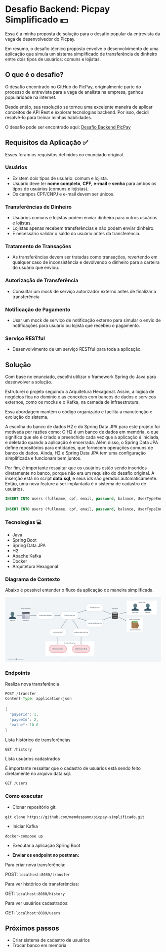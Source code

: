 # Desafio Backend: Picpay Simplificado 💵

Essa é a minha proposta de solução para o desafio popular da entrevista da vaga de desenvolvedor do Picpay.

Em resumo, o desafio técnico proposto envolve o desenvolvimento de uma aplicação que simula um sistema simplificado de transferência de dinheiro entre dois tipos de usuários: comuns e lojistas.

## O que é o desafio?

O desafio encontrado no GitHub do PicPay, originalmente parte do processo de entrevista para a vaga de analista na empresa, ganhou popularidade na internet.

Desde então, sua resolução se tornou uma excelente maneira de aplicar conceitos de API Rest e explorar tecnologias backend. Por isso, decidi resolvê-lo para treinar minhas habilidades.

O desafio pode ser encontrado aqui: [Desafio Backend PicPay](https://github.com/PicPay/picpay-desafio-backend)

## Requisitos da Aplicação ✅

Esses foram os requisitos definidos no enunciado original.

### Usuários

* Existem dois tipos de usuário: comum e lojista.
* Usuário deve ter **nome completo**, **CPF**, **e-mail** e **senha** para ambos os tipos de usuários (comuns e lojistas).
* Os campos CPF/CNPJ e e-mail devem ser únicos.

### Transferências de Dinheiro

* Usuários comuns e lojistas podem enviar dinheiro para outros usuários e lojistas.
* Lojistas apenas recebem transferências e não podem enviar dinheiro.
* É necessário validar o saldo do usuário antes da transferência.

### Tratamento de Transações

* As transferências devem ser tratadas como transações, revertendo em qualquer caso de inconsistência e devolvendo o dinheiro para a carteira do usuário que enviou.

### Autorização de Transferência

* Consultar um mock de serviço autorizador externo antes de finalizar a transferência

### Notificação de Pagamento

* Usar um mock de serviço de notificação externo para simular o envio de notificações para usuário ou lojista que recebeu o pagamento.

### Serviço RESTful

* Desenvolvimento de um serviço RESTful para toda a aplicação.

## Solução

Com base no enunciado, escolhi utilizar o framework Spring do Java para desenvolver a solução.

Estruturei o projeto seguindo a Arquitetura Hexagonal. Assim, a lógica de negócios fica no domínio e as conexões com bancos de dados e serviços externos, como os mocks e o Kafka, na camada de infraestrutura.

Essa abordagem mantém o código organizado e facilita a manutenção e evolução do sistema.

A escolha do banco de dados H2 e do Spring Data JPA para este projeto foi motivada por razões como: O H2 é um banco de dados em memória, o que significa que ele é criado e preenchido cada vez que a aplicação é iniciada, e deletado quando a aplicação é encerrada. Além disso, o Spring Data JPA define repositórios para entidades, que fornecem operações comuns de banco de dados.
Ainda, H2 e Spring Data JPA tem uma configuração simplificada e funcionam bem juntos.

Por fim, é importante ressaltar que os usuários estão sendo inseridos diretamente no banco, porque não era um requisito do desafio original. A inserção está no script **data.sql**, e seus ids são gerados automaticamente. Então, uma nova feature a ser implantada é o sistema de cadastro de usuários.

```SQL
INSERT INTO users (fullname, cpf, email, password, balance, UserTypeEnum) VALUES ('Pamela', '123.456.789-00', 'pamela@hotmail.com', '123', 100.0, 'REGULAR');

INSERT INTO users (fullname, cpf, email, password, balance, UserTypeEnum) VALUES ('Crystal', '123.456.783-00', 'crystal@hotmail.com', '123', 200.0, 'MERCHANT');
```

### Tecnologias 💻

* Java
* Spring Boot
* Spring Data JPA
* H2
* Apache Kafka
* Docker
* Arquitetura Hexagonal

### Diagrama de Contexto

Abaixo é possível entender o fluxo da aplicação de maneira simplificada.

![Diagrama de Contexto](img/image.png)

### Endpoints

Realiza nova transferência

```java
POST /transfer
Content-Type: application/json

{
  "payerId": 1,
  "payeeId": 2,
  "value": 10.0
}
```

Lista histórico de transferências

```java
GET /history
```

Lista usuários cadastrados

É importante ressaltar que o cadastro de usuários está sendo feito diretamente no arquivo data.sql.

```java
GET /users
```

### Como executar

* Clonar repositório git:

`
git clone https://github.com/mendespann/picpay-simplificado.git
`

* Iniciar Kafka

`
docker-compose up
`

* Executar a aplicação Spring Boot

* **Enviar os endpoint no postman:**

Para criar nova transferência:

POST:
`
localhost:8080/transfer
`

Para ver histórico de transferências:

GET:
`
localhost:8080/history
`

Para ver usuários cadastrados:

GET:
`
localhost:8080/users
`

## Próximos passos

* Criar sistema de cadastro de usuários
* Trocar banco em memória
